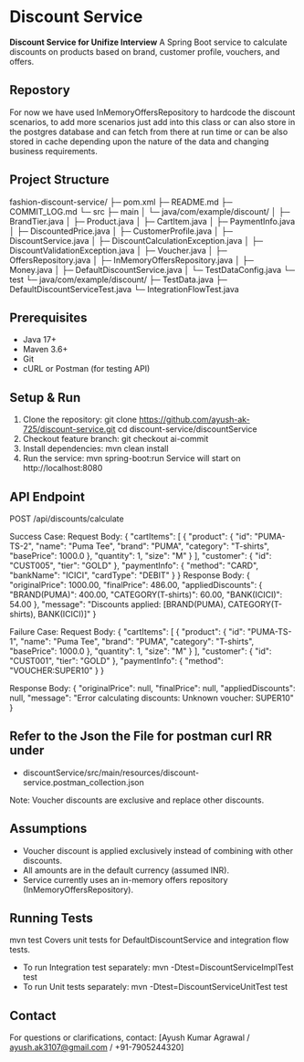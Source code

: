# Discount Service
**Discount Service for Unifize Interview**
A Spring Boot service to calculate discounts on products based on brand, customer profile, vouchers, and offers.

## Repostory
For now we have used InMemoryOffersRepository to 
hardcode the discount scenarios, to add more scenarios
just add into this class or can also store in the postgres
database and can fetch from there at run time or can be
also stored in cache depending upon the nature of
the data and changing business requirements.

## Project Structure
fashion-discount-service/
├─ pom.xml
├─ README.md
├─ COMMIT_LOG.md
└─ src
   ├─ main
   │  └─ java/com/example/discount/
   │     ├─ BrandTier.java
   │     ├─ Product.java
   │     ├─ CartItem.java
   │     ├─ PaymentInfo.java
   │     ├─ DiscountedPrice.java
   │     ├─ CustomerProfile.java
   │     ├─ DiscountService.java
   │     ├─ DiscountCalculationException.java
   │     ├─ DiscountValidationException.java
   │     ├─ Voucher.java
   │     ├─ OffersRepository.java
   │     ├─ InMemoryOffersRepository.java
   │     ├─ Money.java
   │     ├─ DefaultDiscountService.java
   │     └─ TestDataConfig.java
   └─ test
      └─ java/com/example/discount/
         ├─ TestData.java
         ├─ DefaultDiscountServiceTest.java
         └─ IntegrationFlowTest.java

## Prerequisites
- Java 17+
- Maven 3.6+
- Git
- cURL or Postman (for testing API)

## Setup & Run
1. Clone the repository:
   git clone https://github.com/ayush-ak-725/discount-service.git
   cd discount-service/discountService
2. Checkout feature branch:
   git checkout ai-commit
3. Install dependencies:
   mvn clean install
4. Run the service:
   mvn spring-boot:run
   Service will start on http://localhost:8080

## API Endpoint
POST /api/discounts/calculate

Success Case:
Request Body:
{
  "cartItems": [
    {
      "product": {
        "id": "PUMA-TS-2",
        "name": "Puma Tee",
        "brand": "PUMA",
        "category": "T-shirts",
        "basePrice": 1000.0
      },
      "quantity": 1,
      "size": "M"
    }
  ],
  "customer": {
    "id": "CUST005",
    "tier": "GOLD"
  },
  "paymentInfo": {
    "method": "CARD",
    "bankName": "ICICI",
    "cardType": "DEBIT"
  }
}
Response Body:
{
    "originalPrice": 1000.00,
    "finalPrice": 486.00,
    "appliedDiscounts": {
        "BRAND(PUMA)": 400.00,
        "CATEGORY(T-shirts)": 60.00,
        "BANK(ICICI)": 54.00
    },
    "message": "Discounts applied: [BRAND(PUMA), CATEGORY(T-shirts), BANK(ICICI)]"
}

Failure Case:
Request Body:
{
  "cartItems": [
    {
      "product": {
        "id": "PUMA-TS-1",
        "name": "Puma Tee",
        "brand": "PUMA",
        "category": "T-shirts",
        "basePrice": 1000.0
      },
      "quantity": 1,
      "size": "M"
    }
  ],
  "customer": {
    "id": "CUST001",
    "tier": "GOLD"
  },
  "paymentInfo": {
    "method": "VOUCHER:SUPER10"
  }
}

Response Body:
{
    "originalPrice": null,
    "finalPrice": null,
    "appliedDiscounts": null,
    "message": "Error calculating discounts: Unknown voucher: SUPER10"
}

## Refer to the Json the File for postman curl RR under
- discountService/src/main/resources/discount-service.postman_collection.json

Note: Voucher discounts are exclusive and replace other discounts.

## Assumptions
- Voucher discount is applied exclusively instead of combining with other discounts.
- All amounts are in the default currency (assumed INR).
- Service currently uses an in-memory offers repository (InMemoryOffersRepository).

## Running Tests
mvn test
Covers unit tests for DefaultDiscountService and integration flow tests.
- To run Integration test separately: mvn -Dtest=DiscountServiceImplTest test
- To run Unit tests separately: mvn -Dtest=DiscountServiceUnitTest test

## Contact
For questions or clarifications, contact: [Ayush Kumar Agrawal / ayush.ak3107@gmail.com / +91-7905244320]
